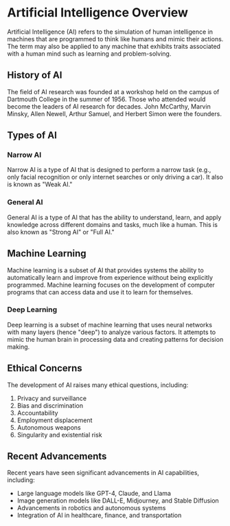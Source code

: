 # Artificial Intelligence Overview

Artificial Intelligence (AI) refers to the simulation of human intelligence in machines that are programmed to think like humans and mimic their actions. The term may also be applied to any machine that exhibits traits associated with a human mind such as learning and problem-solving.

## History of AI

The field of AI research was founded at a workshop held on the campus of Dartmouth College in the summer of 1956. Those who attended would become the leaders of AI research for decades. John McCarthy, Marvin Minsky, Allen Newell, Arthur Samuel, and Herbert Simon were the founders.

## Types of AI

### Narrow AI
Narrow AI is a type of AI that is designed to perform a narrow task (e.g., only facial recognition or only internet searches or only driving a car). It also is known as "Weak AI."

### General AI
General AI is a type of AI that has the ability to understand, learn, and apply knowledge across different domains and tasks, much like a human. This is also known as "Strong AI" or "Full AI."

## Machine Learning

Machine learning is a subset of AI that provides systems the ability to automatically learn and improve from experience without being explicitly programmed. Machine learning focuses on the development of computer programs that can access data and use it to learn for themselves.

### Deep Learning

Deep learning is a subset of machine learning that uses neural networks with many layers (hence "deep") to analyze various factors. It attempts to mimic the human brain in processing data and creating patterns for decision making.

## Ethical Concerns

The development of AI raises many ethical questions, including:

1. Privacy and surveillance
2. Bias and discrimination
3. Accountability
4. Employment displacement
5. Autonomous weapons
6. Singularity and existential risk

## Recent Advancements

Recent years have seen significant advancements in AI capabilities, including:

- Large language models like GPT-4, Claude, and Llama
- Image generation models like DALL-E, Midjourney, and Stable Diffusion
- Advancements in robotics and autonomous systems
- Integration of AI in healthcare, finance, and transportation 